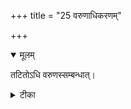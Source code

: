 +++
title = "25 वरुणाधिकरणम्"

+++


<details open><summary>मूलम्</summary>

तटितोऽधि वरुणस्सम्बन्धात्।
</details>



<details><summary>टीका</summary>

विद्युतोऽनन्तरं त्वत्र निवेश्यो वरुणो भवेत् । तटितो मेघवर्तित्वात् संबन्धादिति चोच्यते ॥ [511]
</details>

